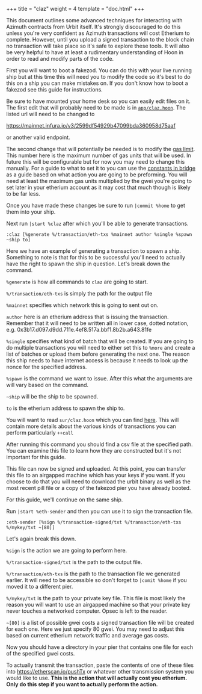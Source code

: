 +++
title = "claz"
weight = 4
template = "doc.html"
+++

This document outlines some advanced techniques for interacting with Azimuth contracts from Urbit itself. It's strongly discouraged to do this unless you're very confident as Azimuth transactions will cost Etherium to complete. However, until you upload a signed transaction to the block chain no transaction will take place so it's safe to explore these tools. It will also be very helpful to have at least a rudimentary understanding of Hoon in order to read and modify parts of the code.

First you will want to boot a fakezod. You can do this with your live running ship but at this time this will need you to modify the code so it's best to do this on a ship you can make mistakes on. If you don't know how to boot a fakezod see this guide for instructions.

Be sure to have mounted your home desk so you can easily edit files on it.
The first edit that will probably need to be made is in [`app/claz.hoon`](https://github.com/urbit/urbit/blob/master/pkg/arvo/app/claz.hoon#L14). The listed url will need to be changed to 

https://mainnet.infura.io/v3/2599df54929b47099bda360958d75aaf

or another valid endpoint.

The second change that will potentially be needed is to modify the [gas limit](https://github.com/urbit/urbit/blob/master/pkg/arvo/app/claz.hoon#L179). This number here is the maximum number of gas units that will be used. In future this will be configurable but for now you may need to change this manually. For a guide to what to set it to you can use the [constants in bridge](https://github.com/urbit/bridge/blob/master/src/lib/constants.js#L23) as a guide based on what action you are going to be preforming. You will need at least the maximum gas units multiplied by the gwei you're going to set later in your etherium account as it may cost that much though is likely to be far less.

Once you have made these changes be sure to run `|commit %home` to get them into your ship.

Next run `|start %claz` after which you'll be able to generate transactions.

```
:claz [%generate %/transaction/eth-txs %mainnet author %single %spawn ~ship to]
```

Here we have an example of generating a transaction to spawn a ship. Something to note is that for this to be successful you'll need to actually have the right to spawn the ship in question. Let's break down the command.


`%generate` is how all commands to `claz` are going to start.

`%/transaction/eth-txs` is simply the path for the output file

`%mainnet` specifies which network this is going to sent out on.

`author` here is an etherium address that is issuing the transaction. Remember that it will need to be written all in lower case, dotted notation, e.g.  0x3b17.d097.d9dd.711e.4ef8.517a.bbf1.8b2b.a643.81fe

`%single` specifies what kind of batch that will be created. If you are going to do multiple transactions you will need to either set this to `%more` and create a list of batches or upload them before generating the next one. The reason this ship needs to have internet access is because it needs to look up the nonce for the specified address.

`%spawn` is the command we want to issue. After this what the arguments are will vary based on the command.

`~ship` will be the ship to be spawned.

`to` is the etherium address to spawn the ship to.

You will want to read `sur/claz.hoon` which you can find [here](https://github.com/urbit/urbit/blob/master/pkg/arvo/sur/claz.hoon).
This will contain more details about the various kinds of transactions you can perform particularly `++call`

After running this command you should find a csv file at the specified path. You can examine this file to learn how they are constructed but it's not important for this guide.

This file can now be signed and uploaded. At this point, you can transfer this file to an airgapped machine which has your keys if you want. If you choose to do that you will need to download the urbit binary as well as the most recent pill file or a copy of the fakezod pier you have already booted.

For this guide, we'll continue on the same ship.

Run `|start %eth-sender` and then you can use it to sign the transaction file.

```
:eth-sender [%sign %/transaction-signed/txt %/transaction/eth-txs %/mykey/txt ~[80]]
```

Let's again break this down.

`%sign` is the action we are going to perform here.

`%/transaction-signed/txt` is the path to the output file.

`%/transaction/eth-txs` is the path to the transaction file we generated earlier. It will need to be accessible so don't forget to `|comit %home` if you moved it to a different pier.

`%/mykey/txt` is the path to your private key file. This file is most likely the reason you will want to use an airgapped machine so that your private key never touches a networked computer. Opsec is left to the reader.

`~[80]` is a list of possible gwei costs a signed transaction file will be created for each one. Here we just specify 80 gwei. You may need to adjust this based on current etherium network traffic and average gas costs.

Now you should have a directory in your pier that contains one file for each of the specified gwei costs.

To actually transmit the transaction, paste the contents of one of these files into https://etherscan.io/pushTx or whatever other transmission system you would like to use. **This is the action that will actually cost you etherium. Only do this step if you want to actually perform the action.**
